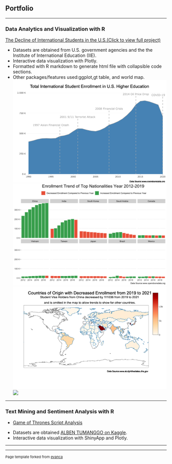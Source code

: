 ## Portfolio

---

### Data Analytics and Visualization with R

[The Decline of International Students in the U.S.(Click to view full project)](https://dorazhangl.github.io/intl-students-in-us/)
* Datasets are obtained from U.S. government agencies and the the Institute of International Education (IIE).
* Interactive data visualization with Plotly.
* Formatted with R markdown to generate html file with collapsible code sections.
* Other packages/features used:ggplot,gt table, and world map.
[<img src="images/plot1.png?raw=true"/>](https://dorazhangl.github.io/intl-students-in-us/)
[<img src="images/plot2.png?raw=true"/>](https://dorazhangl.github.io/intl-students-in-us/)
[<img src="images/plot3.png?raw=true"/>](https://dorazhangl.github.io/intl-students-in-us/)
[<img src="images/plot4.png?raw=true"/>](https://dorazhangl.github.io/intl-students-in-us/)

---

### Text Mining and Sentiment Analysis with R

- [Game of Thrones Script Analysis](https://dorazhang.shinyapps.io/got_shiny/)
* Datasets are obtained [ALBEN TUMANGGO on Kaggle](https://www.kaggle.com/datasets/albenft/game-of-thrones-script-all-seasons).
* Interactive data visualization with ShinyApp and Plotly.


---




---
<p style="font-size:11px">Page template forked from <a href="https://github.com/evanca/quick-portfolio">evanca</a></p>
<!-- Remove above link if you don't want to attibute -->
